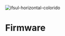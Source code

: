 ![ifsul-horizontal-colorido](https://user-images.githubusercontent.com/86316296/122988248-e6b32080-d377-11eb-86ff-eee3e69e07f5.png)
# Firmware
